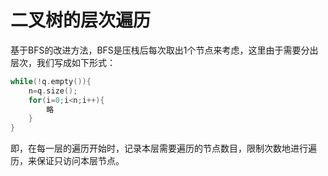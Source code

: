 # 二叉树的层次遍历

基于BFS的改进方法，BFS是压栈后每次取出1个节点来考虑，这里由于需要分出层次，我们写成如下形式：

```c++
while(!q.empty()){
 	n=q.size();
	for(i=0;i<n;i++){
        略
	}
}
```

即，在每一层的遍历开始时，记录本层需要遍历的节点数目，限制次数地进行遍历，来保证只访问本层节点。